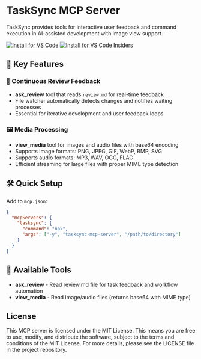 # TaskSync MCP Server

 TaskSync provides tools for interactive user feedback and command execution in AI-assisted development with image view support.

[![Install for VS Code](https://img.shields.io/badge/Install%20for-VS%20Code-007ACC?style=for-the-badge&logo=visual-studio-code)](vscode:extension/mcp.tasksync-mcp-server)
[![Install for VS Code Insiders](https://img.shields.io/badge/Install%20for-VS%20Code%20Insiders-007ACC?style=for-the-badge&logo=visual-studio-code)](vscode-insiders:extension/mcp.tasksync-mcp-server)


## 🌟 Key Features

### 🔄 Continuous Review Feedback
- **ask_review** tool that reads `review.md` for real-time feedback
- File watcher automatically detects changes and notifies waiting processes
- Essential for iterative development and user feedback loops

### 🖼️ Media Processing
- **view_media** tool for images and audio files with base64 encoding
- Supports image formats: PNG, JPEG, GIF, WebP, BMP, SVG
- Supports audio formats: MP3, WAV, OGG, FLAC
- Efficient streaming for large files with proper MIME type detection

## 🛠️ Quick Setup

</details>

Add to `mcp.json`:
```json
{
  "mcpServers": {
    "tasksync": {
      "command": "npx",
      "args": ["-y", "tasksync-mcp-server", "/path/to/directory"]
    }
  }
}
```
</details>

## 🔨 Available Tools

- **ask_review** - Read review.md file for task feedback and workflow automation
- **view_media** - Read image/audio files (returns base64 with MIME type)

## License

This MCP server is licensed under the MIT License. This means you are free to use, modify, and distribute the software, subject to the terms and conditions of the MIT License. For more details, please see the LICENSE file in the project repository.

